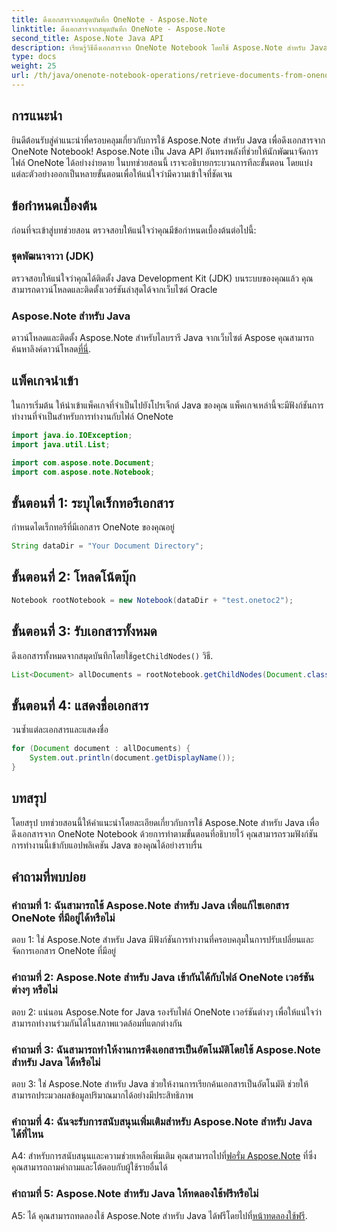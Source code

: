 ```yaml
---
title: ดึงเอกสารจากสมุดบันทึก OneNote - Aspose.Note
linktitle: ดึงเอกสารจากสมุดบันทึก OneNote - Aspose.Note
second_title: Aspose.Note Java API
description: เรียนรู้วิธีดึงเอกสารจาก OneNote Notebook โดยใช้ Aspose.Note สำหรับ Java ปฏิบัติตามคำแนะนำทีละขั้นตอนของเราเพื่อการบูรณาการที่ราบรื่น
type: docs
weight: 25
url: /th/java/onenote-notebook-operations/retrieve-documents-from-onenote-notebook/
---
```

## การแนะนำ

ยินดีต้อนรับสู่คำแนะนำที่ครอบคลุมเกี่ยวกับการใช้ Aspose.Note สำหรับ Java เพื่อดึงเอกสารจาก OneNote Notebook! Aspose.Note เป็น Java API อันทรงพลังที่ช่วยให้นักพัฒนาจัดการไฟล์ OneNote ได้อย่างง่ายดาย ในบทช่วยสอนนี้ เราจะอธิบายกระบวนการทีละขั้นตอน โดยแบ่งแต่ละตัวอย่างออกเป็นหลายขั้นตอนเพื่อให้แน่ใจว่ามีความเข้าใจที่ชัดเจน

## ข้อกำหนดเบื้องต้น

ก่อนที่จะเข้าสู่บทช่วยสอน ตรวจสอบให้แน่ใจว่าคุณมีข้อกำหนดเบื้องต้นต่อไปนี้:

### ชุดพัฒนาจาวา (JDK)

ตรวจสอบให้แน่ใจว่าคุณได้ติดตั้ง Java Development Kit (JDK) บนระบบของคุณแล้ว คุณสามารถดาวน์โหลดและติดตั้งเวอร์ชันล่าสุดได้จากเว็บไซต์ Oracle

### Aspose.Note สำหรับ Java

 ดาวน์โหลดและติดตั้ง Aspose.Note สำหรับไลบรารี Java จากเว็บไซต์ Aspose คุณสามารถค้นหาลิงค์ดาวน์โหลด[ที่นี่](https://releases.aspose.com/note/java/).

## แพ็คเกจนำเข้า

ในการเริ่มต้น ให้นำเข้าแพ็คเกจที่จำเป็นไปยังโปรเจ็กต์ Java ของคุณ แพ็คเกจเหล่านี้จะมีฟังก์ชันการทำงานที่จำเป็นสำหรับการทำงานกับไฟล์ OneNote

```java
import java.io.IOException;
import java.util.List;

import com.aspose.note.Document;
import com.aspose.note.Notebook;
```

## ขั้นตอนที่ 1: ระบุไดเร็กทอรีเอกสาร

กำหนดไดเร็กทอรีที่มีเอกสาร OneNote ของคุณอยู่

```java
String dataDir = "Your Document Directory";
```

## ขั้นตอนที่ 2: โหลดโน้ตบุ๊ก

```java
Notebook rootNotebook = new Notebook(dataDir + "test.onetoc2");
```

## ขั้นตอนที่ 3: รับเอกสารทั้งหมด

 ดึงเอกสารทั้งหมดจากสมุดบันทึกโดยใช้`getChildNodes()` วิธี.

```java
List<Document> allDocuments = rootNotebook.getChildNodes(Document.class);
```

## ขั้นตอนที่ 4: แสดงชื่อเอกสาร

วนซ้ำแต่ละเอกสารและแสดงชื่อ

```java
for (Document document : allDocuments) {
    System.out.println(document.getDisplayName());
}
```

## บทสรุป

โดยสรุป บทช่วยสอนนี้ให้คำแนะนำโดยละเอียดเกี่ยวกับการใช้ Aspose.Note สำหรับ Java เพื่อดึงเอกสารจาก OneNote Notebook ด้วยการทำตามขั้นตอนที่อธิบายไว้ คุณสามารถรวมฟังก์ชันการทำงานนี้เข้ากับแอปพลิเคชัน Java ของคุณได้อย่างราบรื่น

## คำถามที่พบบ่อย

### คำถามที่ 1: ฉันสามารถใช้ Aspose.Note สำหรับ Java เพื่อแก้ไขเอกสาร OneNote ที่มีอยู่ได้หรือไม่

ตอบ 1: ใช่ Aspose.Note สำหรับ Java มีฟังก์ชันการทำงานที่ครอบคลุมในการปรับเปลี่ยนและจัดการเอกสาร OneNote ที่มีอยู่

### คำถามที่ 2: Aspose.Note สำหรับ Java เข้ากันได้กับไฟล์ OneNote เวอร์ชันต่างๆ หรือไม่

ตอบ 2: แน่นอน Aspose.Note for Java รองรับไฟล์ OneNote เวอร์ชันต่างๆ เพื่อให้แน่ใจว่าสามารถทำงานร่วมกันได้ในสภาพแวดล้อมที่แตกต่างกัน

### คำถามที่ 3: ฉันสามารถทำให้งานการดึงเอกสารเป็นอัตโนมัติโดยใช้ Aspose.Note สำหรับ Java ได้หรือไม่

ตอบ 3: ใช่ Aspose.Note สำหรับ Java ช่วยให้งานการเรียกค้นเอกสารเป็นอัตโนมัติ ช่วยให้สามารถประมวลผลข้อมูลปริมาณมากได้อย่างมีประสิทธิภาพ

### คำถามที่ 4: ฉันจะรับการสนับสนุนเพิ่มเติมสำหรับ Aspose.Note สำหรับ Java ได้ที่ไหน

 A4: สำหรับการสนับสนุนและความช่วยเหลือเพิ่มเติม คุณสามารถไปที่[ฟอรั่ม Aspose.Note](https://forum.aspose.com/c/note/28) ที่ซึ่งคุณสามารถถามคำถามและโต้ตอบกับผู้ใช้รายอื่นได้

### คำถามที่ 5: Aspose.Note สำหรับ Java ให้ทดลองใช้ฟรีหรือไม่

 A5: ได้ คุณสามารถทดลองใช้ Aspose.Note สำหรับ Java ได้ฟรีโดยไปที่[หน้าทดลองใช้ฟรี](https://releases.aspose.com/).